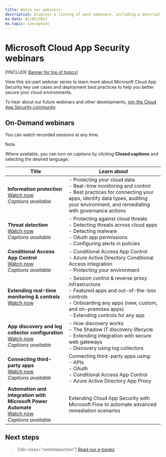 ```yaml
---
title: Watch our webinars 
description: Displays a listing of past webinars, including a description.
ms.date: 01/05/2021
ms.topic: conceptual
---
```

# Microsoft Cloud App Security webinars

[!INCLUDE [Banner for top of topics](includes/banner.md)]

View this six-part webinar series to learn more about Microsoft Cloud App Security key use cases and deployment best practices to help you better secure your cloud environments.

To hear about our future webinars and other developments, [join the Cloud App Security community](https://aka.ms/SecurityCommunity).

## On-Demand webinars

You can watch recorded sessions at any time.

> [!NOTE]
> Where available, you can turn on captions by clicking **Closed captions** and selecting the desired language.

| Title | Learn about |
| --- | --- |
| **Information protection**<br />[Watch now](https://www.microsoft.com/videoplayer/embed/RE4Gejk)<br />*Captions available* | - Protecting your cloud data<br />- Real-time monitoring and control<br />- Best practices for connecting your apps, identify data types, auditing your environment, and remediating with governance actions |
| **Threat detection**<br />[Watch now](https://www.microsoft.com/videoplayer/embed/RE4I2y0)<br />*Captions available* | - Protecting against cloud threats<br />- Detecting threats across cloud apps<br />- Detecting malware<br />- OAuth app permissions<br />- Configuring alerts in policies |
| **Conditional Access App Control**<br />[Watch now](https://www.microsoft.com/videoplayer/embed/RE4GoIC)<br />*Captions available* | - Conditional Access App Control<br />- Azure Active Directory Conditional Access integration<br />- Protecting your environment |
| **Extending real-time monitoring & controls**<br />[Watch now](https://www.youtube.com/watch?v=hGqL89V6zAI) | - Session control & reverse proxy infrastructure<br />- Featured apps and out-of-the-box controls<br />- Onboarding any apps (new, custom, and on-premises apps)<br />- Extending controls for any app |
| **App discovery and log collector configuration**<br />[Watch now](https://www.microsoft.com/videoplayer/embed/RE4GtTy)<br />*Captions available* | - How discovery works<br />- The Shadow IT discovery lifecycle<br />- Extending integration with secure web gateways<br />- Discovery using log collectors |
| **Connecting third-party apps**<br />[Watch now](https://www.microsoft.com/videoplayer/embed/RE4GriX)<br />*Captions available* | Connecting third-party apps using:<br />- APIs<br />- OAuth<br />- Conditional Access App Control<br />- Azure Active Directory App Proxy |
| **Automation and integration with Microsoft Power Automate**<br />[Watch now](https://www.microsoft.com/videoplayer/embed/RE4GjvM)<br />*Captions available* | Extending Cloud App Security with Microsoft Flow to automate advanced remediation scenarios |

## Next steps

> [!div class="nextstepaction"]
> [Read our e-books](e-books.md)
